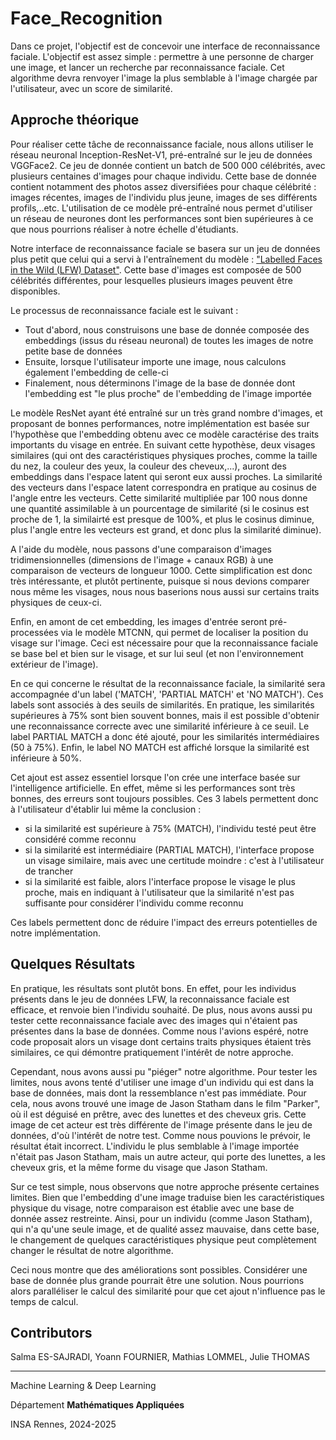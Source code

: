 # Face_Recognition
Dans ce projet, l'objectif est de concevoir une interface de reconnaissance faciale. L'objectif est assez simple : permettre à une personne de charger une image, et 
lancer un recherche par reconnaissance faciale. Cet algorithme devra renvoyer l'image la plus semblable à l'image chargée par l'utilisateur, avec un score de similarité.

## Approche théorique
Pour réaliser cette tâche de reconnaissance faciale, nous allons utiliser le réseau neuronal Inception-ResNet-V1, pré-entraîné sur le jeu de données VGGFace2. Ce jeu de donnée contient un batch de 
500 000 célébrités, avec plusieurs centaines d'images pour chaque individu. Cette base de donnée contient notamment des photos assez diversifiées pour chaque célébrité : images récentes,
images de l'individu plus jeune, images de ses différents profils,..etc. L'utilisation de ce modèle pré-entraîné nous permet d'utiliser un réseau de neurones dont les  performances sont bien 
supérieures à ce que nous pourrions réaliser à notre échelle d'étudiants.

Notre interface de reconnaissance faciale se basera sur un jeu de données plus petit que celui qui a servi à l'entraînement du modèle : ["Labelled Faces in the Wild (LFW) Dataset"](https://www.kaggle.com/datasets/jessicali9530/lfw-dataset). Cette base d'images
est composée de 500 célébrités différentes, pour lesquelles plusieurs images peuvent être disponibles.

Le processus de reconnaissance faciale est le suivant : 
- Tout d'abord, nous construisons une base de donnée composée des embeddings (issus du réseau neuronal) de toutes les images de notre petite base de données
- Ensuite, lorsque l'utilisateur importe une image, nous calculons également l'embedding de celle-ci
- Finalement, nous déterminons l'image de la base de donnée dont l'embedding est "le plus proche" de l'embedding de l'image importée

Le modèle ResNet ayant été entraîné sur un très grand nombre d'images, et proposant de bonnes performances, notre implémentation est basée sur l'hypothèse que l'embedding obtenu avec ce modèle
caractérise des traits importants du visage en entrée. En suivant cette hypothèse, deux visages similaires (qui ont des caractéristiques physiques proches, comme la taille du nez, la couleur des
yeux, la couleur des cheveux,...), auront des embeddings dans l'espace latent qui seront eux aussi proches. La similarité des vecteurs dans l'espace latent correspondra en pratique au cosinus de 
l'angle entre les vecteurs. Cette similarité multipliée par 100 nous donne une quantité assimilable à un pourcentage de similarité (si le cosinus est proche de 1, la similairté est presque de 100%, 
et plus le cosinus diminue, plus l'angle entre les vecteurs est grand, et donc plus la similarité diminue).

A l'aide du modèle, nous passons d'une comparaison d'images tridimensionnelles (dimensions de l'image + canaux RGB) à une comparaison de vecteurs de longueur 1000. Cette simplification
est donc très intéressante, et plutôt pertinente, puisque si nous devions comparer nous même les visages, nous nous baserions nous aussi sur certains traits physiques de ceux-ci.

Enfin, en amont de cet embedding, les images d'entrée seront pré-processées via le modèle MTCNN, qui permet de localiser la position du visage sur l'image. Ceci est nécessaire pour que la reconnaissance
faciale se base bel et bien sur le visage, et sur lui seul (et non l'environnement extérieur de l'image).

En ce qui concerne le résultat de la reconnaissance faciale, la similarité sera accompagnée d'un label ('MATCH', 'PARTIAL MATCH' et 'NO MATCH'). Ces labels sont associés à des seuils de similarités.
En pratique, les similarités supérieures à 75% sont bien souvent bonnes, mais il est possible d'obtenir une reconnaissance correcte avec une similarité inférieure à ce seuil. Le label PARTIAL MATCH a donc
été ajouté, pour les similarités intermédiaires (50 à 75%). Enfin, le label NO MATCH est affiché lorsque la similarité est inférieure à 50%.

Cet ajout est assez essentiel lorsque l'on crée une interface basée sur l'intelligence artificielle. En effet, même si les performances sont très bonnes, des erreurs sont toujours possibles. Ces 3 labels
permettent donc à l'utilisateur d'établir lui même la conclusion : 
- si la similarité est supérieure à 75% (MATCH), l'individu testé peut être considéré comme reconnu
- si la similarité est intermédiaire (PARTIAL MATCH), l'interface propose un visage similaire, mais avec une certitude moindre : c'est à l'utilisateur de trancher
- si la similarité est faible, alors l'interface propose le visage le plus proche, mais en indiquant à l'utilisateur que la similarité n'est pas suffisante pour considérer l'individu comme reconnu

Ces labels permettent donc de réduire l'impact des erreurs potentielles de notre implémentation.

## Quelques Résultats
En pratique, les résultats sont plutôt bons. En effet, pour les individus présents dans le jeu de données LFW, la reconnaissance faciale est efficace, et renvoie bien l'individu souhaité.
De plus, nous avons aussi pu tester cette reconnaissance faciale avec des images qui n'étaient pas présentes dans la base de données. Comme nous l'avions espéré, notre code proposait alors 
un visage dont certains traits physiques étaient très similaires, ce qui démontre pratiquement l'intérêt de notre approche.

Cependant, nous avons aussi pu "piéger" notre algorithme. Pour tester les limites, nous avons tenté d'utiliser une image d'un individu qui est dans la base de données, mais dont la ressemblance 
n'est pas immédiate. Pour cela, nous avons trouvé une image de Jason Statham dans le film "Parker", où il est déguisé en prêtre, avec des lunettes et des cheveux gris. Cette image de cet acteur est
très différente de l'image présente dans le jeu de données, d'où l'intérêt de notre test. Comme nous pouvions le prévoir, le résultat était incorrect. L'individu le plus semblable à l'image importée
n'était pas Jason Statham, mais un autre acteur, qui porte des lunettes, a les cheveux gris, et la même forme du visage que Jason Statham.

Sur ce test simple, nous observons que notre approche présente certaines limites. Bien que l'embedding d'une image traduise bien les caractéristiques physique du visage, notre comparaison est établie
avec une base de donnée assez restreinte. Ainsi, pour un individu (comme Jason Statham), qui n'a qu'une seule image, et de qualité assez mauvaise, dans cette base, le changement de quelques 
caractéristiques physique peut complètement changer le résultat de notre algorithme.

Ceci nous montre que des améliorations sont possibles. Considérer une base de donnée plus grande pourrait être une solution. Nous pourrions alors paralléliser le calcul des similarité pour que cet ajout
n'influence pas le temps de calcul.

## Contributors
Salma ES-SAJRADI, Yoann FOURNIER, Mathias LOMMEL, Julie THOMAS

---------------------------------------
Machine Learning & Deep Learning

Département __Mathématiques Appliquées__

INSA Rennes, 2024-2025
